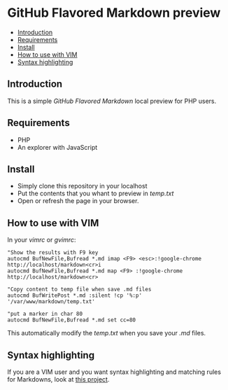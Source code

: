 GitHub Flavored Markdown preview
================================

- [Introduction](#introduction)
- [Requirements](#requirements)
- [Install](#install)
- [How to use with VIM](#how-to-use-with-vim)
- [Syntax highlighting](#syntax-highlighting)

Introduction
------------

This is a simple *GitHub Flavored Markdown* local preview for PHP users.

Requirements
------------

- PHP
- An explorer with JavaScript

Install
-------

- Simply clone this repository in your localhost
- Put the contents that you whant to preview in *temp.txt*
- Open or refresh the page in your browser.

How to use with VIM
-------------------

In your *vimrc* or *gvimrc*:

```vim
"Show the results with F9 key
autocmd BufNewFile,Bufread *.md imap <F9> <esc>:!google-chrome http://localhost/markdown<cr>i
autocmd BufNewFile,Bufread *.md map <F9> :!google-chrome http://localhost/markdown<cr>

"Copy content to temp file when save .md files
autocmd BufWritePost *.md :silent !cp '%:p' '/var/www/markdown/temp.txt'

"put a marker in char 80
autocmd BufNewFile,Bufread *.md set cc=80
```

This automatically modify the *temp.txt* when you save your *.md* files.

Syntax highlighting
-------------------

If you are a VIM user and you want syntax highlighting and matching rules for
Markdowns, look at [this project][vimmarkdown].

[vimmarkdown]: https://github.com/plasticboy/vim-markdown

